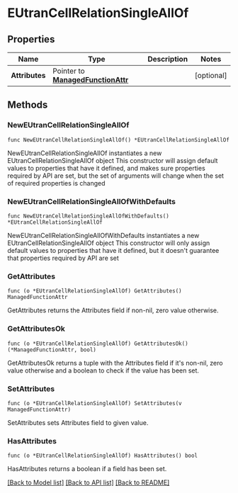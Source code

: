 # EUtranCellRelationSingleAllOf

## Properties

Name | Type | Description | Notes
------------ | ------------- | ------------- | -------------
**Attributes** | Pointer to [**ManagedFunctionAttr**](ManagedFunction-Attr.md) |  | [optional] 

## Methods

### NewEUtranCellRelationSingleAllOf

`func NewEUtranCellRelationSingleAllOf() *EUtranCellRelationSingleAllOf`

NewEUtranCellRelationSingleAllOf instantiates a new EUtranCellRelationSingleAllOf object
This constructor will assign default values to properties that have it defined,
and makes sure properties required by API are set, but the set of arguments
will change when the set of required properties is changed

### NewEUtranCellRelationSingleAllOfWithDefaults

`func NewEUtranCellRelationSingleAllOfWithDefaults() *EUtranCellRelationSingleAllOf`

NewEUtranCellRelationSingleAllOfWithDefaults instantiates a new EUtranCellRelationSingleAllOf object
This constructor will only assign default values to properties that have it defined,
but it doesn't guarantee that properties required by API are set

### GetAttributes

`func (o *EUtranCellRelationSingleAllOf) GetAttributes() ManagedFunctionAttr`

GetAttributes returns the Attributes field if non-nil, zero value otherwise.

### GetAttributesOk

`func (o *EUtranCellRelationSingleAllOf) GetAttributesOk() (*ManagedFunctionAttr, bool)`

GetAttributesOk returns a tuple with the Attributes field if it's non-nil, zero value otherwise
and a boolean to check if the value has been set.

### SetAttributes

`func (o *EUtranCellRelationSingleAllOf) SetAttributes(v ManagedFunctionAttr)`

SetAttributes sets Attributes field to given value.

### HasAttributes

`func (o *EUtranCellRelationSingleAllOf) HasAttributes() bool`

HasAttributes returns a boolean if a field has been set.


[[Back to Model list]](../README.md#documentation-for-models) [[Back to API list]](../README.md#documentation-for-api-endpoints) [[Back to README]](../README.md)


